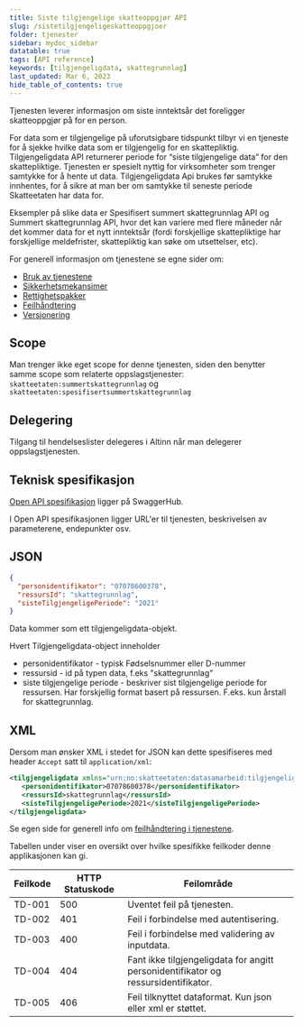 ```yaml
---
title: Siste tilgjengelige skatteoppgjør API
slug: /sistetilgjengeligeskatteoppgjoer
folder: tjenester
sidebar: mydoc_sidebar
datatable: true
tags: [API reference]
keywords: [tilgjengeligdata, skattegrunnlag]
last_updated: Mar 6, 2023
hide_table_of_contents: true
---
```

<summary>Tjenesten leverer informasjon om siste inntektsår det foreligger skatteoppgjør på for en person.</summary>

<Tabs underline={true}>
<TabItem headerText="Om tjenesten" itemKey="itemKey-1" default>

For data som er tilgjengelige på uforutsigbare tidspunkt tilbyr vi en tjeneste for å sjekke hvilke data som er tilgjengelig for en skattepliktig. Tilgjengeligdata API returnerer periode for “siste tilgjengelige data” for den skattepliktige. Tjenesten er spesielt nyttig for virksomheter som trenger samtykke for å hente ut data. Tilgjengeligdata Api brukes før samtykke innhentes, for å sikre at man ber om samtykke til seneste periode Skatteetaten har data for.

Eksempler på slike data er Spesifisert summert skattegrunnlag API og Summert skattegrunnlag  API, hvor det kan variere med flere måneder når det kommer data for et nytt inntektsår (fordi forskjellige skattepliktige har forskjellige meldefrister, skattepliktig kan søke om utsettelser, etc).
  
For generell informasjon om tjenestene se egne sider om:
* [Bruk av tjenestene](../om/bruk.md)
* [Sikkerhetsmekansimer](../om/sikkerhet.md)
* [Rettighetspakker](../om/rettighetspakker.md) 
* [Feilhåndtering](../om/feil.md)
* [Versjonering](../om/versjoner.md)

## Scope
Man trenger ikke eget scope for denne tjenesten, siden den benytter samme scope som relaterte oppslagstjenester: `skatteetaten:summertskattegrunnlag` og `skatteetaten:spesifisertsummertskattegrunnlag`

## Delegering
Tilgang til hendelseslister delegeres i Altinn når man delegerer oppslagstjenesten.

## Teknisk spesifikasjon
[Open API spesifikasjon](https://app.swaggerhub.com/apis/Skatteetaten_Deling/tilgjengelig-data-api) ligger på SwaggerHub.

I Open API spesifikasjonen ligger URL'er til tjenesten, beskrivelsen av parameterene, endepunkter osv.

</TabItem>
<TabItem headerText="Eksempler" itemKey="itemKey-2">

## JSON

```json
{
  "personidentifikator": "07078600378",
  "ressursId": "skattegrunnlag",
  "sisteTilgjengeligePeriode": "2021"
}
```

Data kommer som ett tilgjengeligdata-objekt.
  
Hvert Tilgjengeligdata-object inneholder

  * personidentifikator - typisk Fødselsnummer eller D-nummer
  * ressursid - id på typen data, f.eks "skattegrunnlag"
  * siste tilgjengelige periode - beskriver sist tilgjengelige periode for ressursen. Har forskjellig format basert på ressursen. F.eks. kun årstall for skattegrunnlag.

## XML

Dersom man ønsker XML i stedet for JSON kan dette spesifiseres med header `Accept` satt til `application/xml`:

```xml
<tilgjengeligdata xmlns="urn:no:skatteetaten:datasamarbeid:tilgjengeligdata:v1">
   <personidentifikator>07078600378</personidentifikator>
   <ressursId>skattegrunnlag</ressursId>
   <sisteTilgjengeligePeriode>2021</sisteTilgjengeligePeriode>
</tilgjengeligdata>
```
</TabItem>
<TabItem headerText="Feilkoder" itemKey="itemKey-3">

Se egen side for generell info om [feilhåndtering i tjenestene](../om/feil.md).

Tabellen under viser en oversikt over hvilke spesifikke feilkoder denne applikasjonen kan gi. 

| Feilkode | HTTP Statuskode | Feilområde |
|----------|-----------------|-------|
| TD-001   | 500 | Uventet feil på tjenesten.  |
| TD-002   | 401 | Feil i forbindelse med autentisering.  |
| TD-003   | 400 | Feil i forbindelse med validering av inputdata. |
| TD-004   | 404 | Fant ikke tilgjengeligdata for angitt personidentifikator og ressursidentifikator.  |
| TD-005   | 406 | Feil tilknyttet dataformat. Kun json eller xml er støttet. |
  
</TabItem>
</Tabs>



